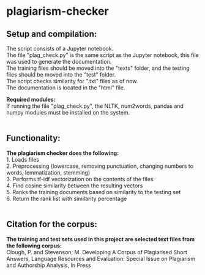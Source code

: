 # plagiarism-checker

<h2>Setup and compilation:</h2>
The script consists of a Jupyter notebook.<br/>
The file "plag_check.py" is the same script as the Jupyter notebook, this file was used to generate the documentation.<br/>
The training files should be moved into the "texts" folder, and the testing files should be moved into the "test" folder.<br/>
The script checks similarity for ".txt" files as of now.<br/>
The documentation is located in the "html" file.<br/>

<b>Required modules:</b><br/>
If running the file "plag_check.py", the NLTK, num2words, pandas and numpy modules must be installed on the system.<br/>
<br/>
<h2>Functionality:</h2>
<b>The plagiarism checker does the following:</b><br/>
1. Loads files<br/>
2. Preprocessing (lowercase, removing punctuation, changing numbers to words, lemmatization, stemming)<br/>
3. Performs tf-idf vectorization on the contents of the files<br/>
4. Find cosine similarity between the resulting vectors<br/>
5. Ranks the training documents based on similarity to the testing set<br/>
6. Return the rank list with similarity percentage<br/>
<br/>
<h2>Citation for the corpus:</h2>
<b>The training and test sets used in this project are selected text files from the following corpus:</b><br/>
Clough, P. and Stevenson, M. Developing A Corpus of Plagiarised Short Answers, Language Resources and Evaluation: Special Issue on Plagiarism and Authorship Analysis, In Press
